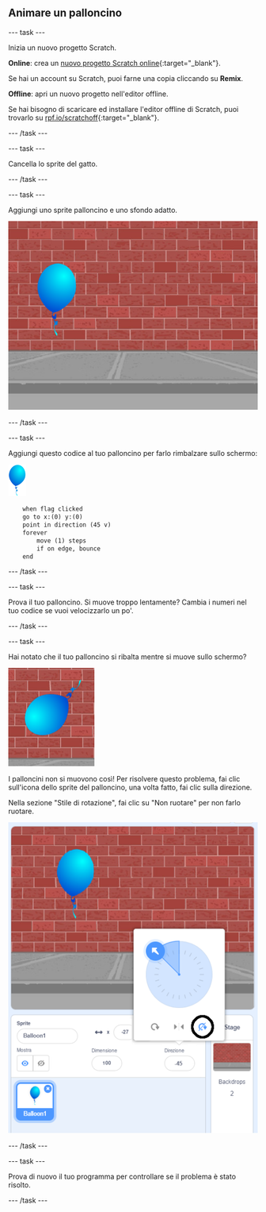## Animare un palloncino

--- task ---

Inizia un nuovo progetto Scratch.

**Online**: crea un [nuovo progetto Scratch online](http://rpf.io/scratch-new){:target="_blank"}.

Se hai un account su Scratch, puoi farne una copia cliccando su **Remix**.

**Offline**: apri un nuovo progetto nell'editor offline.

Se hai bisogno di scaricare ed installare l'editor offline di Scratch, puoi trovarlo su [rpf.io/scratchoff](http://rpf.io/scratchoff){:target="_blank"}.

--- /task ---

--- task ---

Cancella lo sprite del gatto.

--- /task ---

--- task ---

Aggiungi uno sprite palloncino e uno sfondo adatto.

![sfondo e sprite di un palloncino](images/balloons-balloon.png)

--- /task ---


--- task ---

Aggiungi questo codice al tuo palloncino per farlo rimbalzare sullo schermo:

![sprite palloncino](images/balloon-sprite.png)

```blocks3
    when flag clicked
    go to x:(0) y:(0)
    point in direction (45 v)
    forever
        move (1) steps
        if on edge, bounce
    end
```

--- /task ---

--- task ---

Prova il tuo palloncino. Si muove troppo lentamente? Cambia i numeri nel tuo codice se vuoi velocizzarlo un po'.

--- /task ---

--- task ---

Hai notato che il tuo palloncino si ribalta mentre si muove sullo schermo?

![palloncino capovolto](images/balloons-flip.png)

I palloncini non si muovono così! Per risolvere questo problema, fai clic sull'icona dello sprite del palloncino, una volta fatto, fai clic sulla direzione.

Nella sezione "Stile di rotazione", fai clic su "Non ruotare" per non farlo ruotare.

![opzione di stile di rotazione](images/balloons-lock-annotated.png)

--- /task ---

--- task ---

Prova di nuovo il tuo programma per controllare se il problema è stato risolto.

--- /task ---
